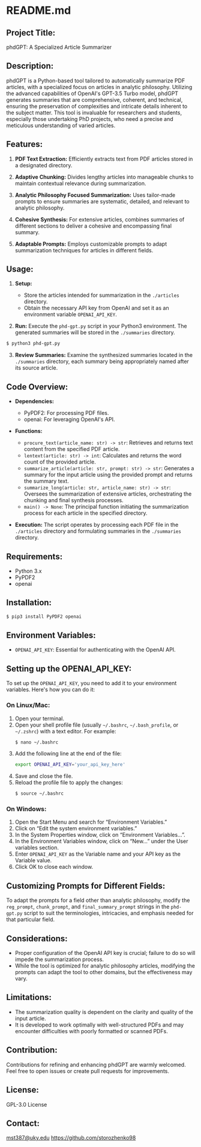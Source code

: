 # README.md

## Project Title:
phdGPT: A Specialized Article Summarizer

## Description:
phdGPT is a Python-based tool tailored to automatically summarize PDF articles, with a specialized focus on articles in analytic philosophy. Utilizing the advanced capabilities of OpenAI's GPT-3.5 Turbo model, phdGPT generates summaries that are comprehensive, coherent, and technical, ensuring the preservation of complexities and intricate details inherent to the subject matter. This tool is invaluable for researchers and students, especially those undertaking PhD projects, who need a precise and meticulous understanding of varied articles.

## Features:
1. **PDF Text Extraction:**
   Efficiently extracts text from PDF articles stored in a designated directory.

2. **Adaptive Chunking:**
   Divides lengthy articles into manageable chunks to maintain contextual relevance during summarization.

3. **Analytic Philosophy Focused Summarization:**
   Uses tailor-made prompts to ensure summaries are systematic, detailed, and relevant to analytic philosophy.

4. **Cohesive Synthesis:**
   For extensive articles, combines summaries of different sections to deliver a cohesive and encompassing final summary.

5. **Adaptable Prompts:**
   Employs customizable prompts to adapt summarization techniques for articles in different fields.

## Usage:
1. **Setup:**
   - Store the articles intended for summarization in the `./articles` directory.
   - Obtain the necessary API key from OpenAI and set it as an environment variable `OPENAI_API_KEY`.

2. **Run:**
   Execute the `phd-gpt.py` script in your Python3 environment. The generated summaries will be stored in the `./summaries` directory.

```bash
$ python3 phd-gpt.py
```

3. **Review Summaries:**
   Examine the synthesized summaries located in the `./summaries` directory, each summary being appropriately named after its source article.

## Code Overview:
- **Dependencies:**
  - PyPDF2: For processing PDF files.
  - openai: For leveraging OpenAI's API.

- **Functions:**
  - `procure_text(article_name: str) -> str`: Retrieves and returns text content from the specified PDF article.
  - `lentext(article: str) -> int`: Calculates and returns the word count of the provided article.
  - `summarize_article(article: str, prompt: str) -> str`: Generates a summary for the input article using the provided prompt and returns the summary text.
  - `summarize_long(article: str, article_name: str) -> str`: Oversees the summarization of extensive articles, orchestrating the chunking and final synthesis processes.
  - `main() -> None`: The principal function initiating the summarization process for each article in the specified directory.

- **Execution:**
  The script operates by processing each PDF file in the `./articles` directory and formulating summaries in the `./summaries` directory.

## Requirements:
- Python 3.x
- PyPDF2
- openai

## Installation:
```bash
$ pip3 install PyPDF2 openai
```

## Environment Variables:
- `OPENAI_API_KEY`: Essential for authenticating with the OpenAI API.

## Setting up the OPENAI_API_KEY:
To set up the `OPENAI_API_KEY`, you need to add it to your environment variables. Here's how you can do it:

### On Linux/Mac:
1. Open your terminal.
2. Open your shell profile file (usually `~/.bashrc`, `~/.bash_profile`, or `~/.zshrc`) with a text editor. For example:
   ```bash
   $ nano ~/.bashrc
   ```
3. Add the following line at the end of the file:
   ```bash
   export OPENAI_API_KEY='your_api_key_here'
   ```
4. Save and close the file.
5. Reload the profile file to apply the changes:
   ```bash
   $ source ~/.bashrc
   ```

### On Windows:
1. Open the Start Menu and search for “Environment Variables.”
2. Click on “Edit the system environment variables.”
3. In the System Properties window, click on “Environment Variables…”.
4. In the Environment Variables window, click on “New…” under the User variables section.
5. Enter `OPENAI_API_KEY` as the Variable name and your API key as the Variable value.
6. Click OK to close each window.

## Customizing Prompts for Different Fields:
To adapt the prompts for a field other than analytic philosophy, modify the `reg_prompt`, `chunk_prompt`, and `final_summary_prompt` strings in the `phd-gpt.py` script to suit the terminologies, intricacies, and emphasis needed for that particular field.

## Considerations:
- Proper configuration of the OpenAI API key is crucial; failure to do so will impede the summarization process.
- While the tool is optimized for analytic philosophy articles, modifying the prompts can adapt the tool to other domains, but the effectiveness may vary.

## Limitations:
- The summarization quality is dependent on the clarity and quality of the input article.
- It is developed to work optimally with well-structured PDFs and may encounter difficulties with poorly formatted or scanned PDFs.

## Contribution:
Contributions for refining and enhancing phdGPT are warmly welcomed. Feel free to open issues or create pull requests for improvements.

## License:
GPL-3.0 License

## Contact:
mst387@uky.edu
https://github.com/storozhenko98
